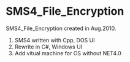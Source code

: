 SMS4_File_Encryption
====================

SMS4_File_Encryption created in Aug.2010. 
1. SMS4 written with Cpp, DOS UI
2. Rewrite in C#, Windows UI
3. Add vitual machine for OS without NET4.0
